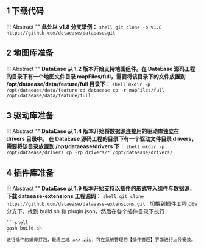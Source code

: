 ## 1 下载代码

!!! Abstract ""
	**此处以 v1.8 分支举例：**
	```shell
	git clone -b v1.8 https://github.com/dataease/dataease.git
	```

## 2 地图库准备

!!! Abstract ""
	**DataEase 从 1.2 版本开始支持地图组件。在 DataEase 源码工程的目录下有一个地图文件目录 mapFiles/full，需要将该目录下的文件放置到 /opt/dataease/data/feature/full 目录下：**
	```shell
	mkdir -p /opt/dataease/data/feature
	cd dataease
	cp -r mapFiles/full /opt/dataease/data/feature/full
	```

## 3 驱动库准备

!!! Abstract ""
	**DataEase 从 1.4 版本开始将数据源连接用的驱动库独立在 drivers 目录中。 在 DataEase 源码工程的目录下有一个驱动文件目录 drivers，需要将该目录放置到 /opt/dataease/drivers 下：**
	```shell
	mkdir -p /opt/dataease/drivers
	cp -rp drivers/* /opt/dataease/drivers/
	```

## 4 插件库准备

!!! Abstract ""
	**DataEase 从 1.9 版本开始支持以插件的形式导入组件与数据源，下载 dataease-extensions 工程源码：**
	```shell
	git clone https://github.com/dataease/dataease-extensions.git
	```
	切换到插件工程 dev 分支下，找到 build.sh 和 plugin.json，然后在各个插件目录下执行：

	```shell
	bash build.sh
	```
	进行插件的编译打包，最终生成 xxx.zip，可在系统管理的【插件管理】界面进行上传安装。

